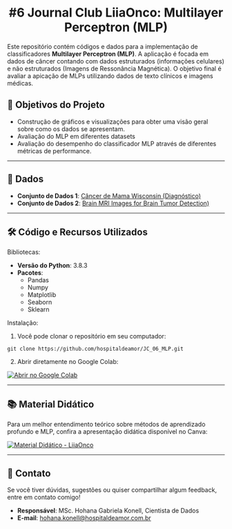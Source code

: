 ## <h1 align="center"> #6 Journal Club LiiaOnco: Multilayer Perceptron (MLP)</h1>

Este repositório contém códigos e dados para a implementação de classificadores **Multilayer Perceptron (MLP)**. 
A aplicação é focada em dados de câncer contando com dados estruturados (informações celulares) e não estruturados (Imagens de Ressonância Magnética).
O objetivo final é avaliar a apicação de MLPs utilizando dados de texto clínicos e imagens médicas.

## 📌 Objetivos do Projeto

- Construção de gráficos e visualizações para obter uma visão geral sobre como os dados se apresentam.
- Avaliação do MLP em diferentes datasets
- Avaliação do desempenho do classificador MLP através de diferentes métricas de performance.
---
## 📂 Dados

- **Conjunto de Dados 1**: [Câncer de Mama Wisconsin (Diagnóstico)](https://www.kaggle.com/datasets/uciml/breast-cancer-wisconsin-data)
- **Conjunto de Dados 2**: [Brain MRI Images for Brain Tumor Detection)](https://www.kaggle.com/code/brendonim/brain-mri-tumor-detection-using-svm/input)
---
## 🛠️ Código e Recursos Utilizados

Bibliotecas:
- **Versão do Python**: 3.8.3
- **Pacotes**:
  - Pandas
  - Numpy
  - Matplotlib
  - Seaborn
  - Sklearn

Instalação:
1. Você pode clonar o repositório em seu computador:
```
git clone https://github.com/hospitaldeamor/JC_06_MLP.git
```
2. Abrir diretamente no Google Colab:

[![Abrir no Google Colab](https://colab.research.google.com/assets/colab-badge.svg)]([https://colab.research.google.com/drive/12UjtPmsa_eU4W4eBkVktp4dHXOm5IcLr?usp=sharing])

---
## 📚 **Material Didático**

Para um melhor entendimento teórico sobre métodos de aprendizado profundo e MLP, confira a apresentação didática disponível no Canva: 

[![Material Didático - LiiaOnco](https://camo.githubusercontent.com/b33cc3e1cd2ab321366232df2d58de96284f7b552582495bfbd8241f2e32dbed/68747470733a2f2f696d672e736869656c64732e696f2f62616467652f43616e76612d41627269725f4d6174657269616c2d626c75653f7374796c653d666f722d7468652d6261646765266c6f676f3d63616e7661)](https://www.canva.com/design/DAGdrny4zzM/0Z3TW0yPHnwtsO_YWKVlXQ/view?utm_content=DAGdrny4zzM&utm_campaign=designshare&utm_medium=link2&utm_source=uniquelinks&utlId=hc95825eb34)

---
## 💬 **Contato**

Se você tiver dúvidas, sugestões ou quiser compartilhar algum feedback, entre em contato comigo!

- **Responsável**: MSc. Hohana Gabriela Konell, Cientista de Dados
- **E-mail**: [hohana.konell@hospitaldeamor.com.br](mailto:hohana.konell@hospitaldeamor.com.br)



